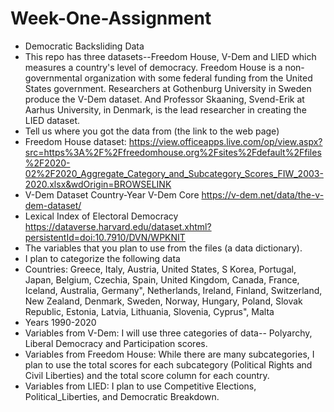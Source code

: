 # Week-One-Assignment

- Democratic Backsliding Data 
- This repo has three datasets--Freedom House, V-Dem and LIED which measures a country's level of democracy. Freedom House is a non-governmental organization with some federal funding from the United States government. Researchers at Gothenburg University in Sweden produce the V-Dem dataset. And Professor Skaaning, Svend-Erik at Aarhus University, in Denmark, is the lead researcher in creating the LIED dataset.     
- Tell us where you got the data from (the link to the web page)
-   Freedom House dataset: https://view.officeapps.live.com/op/view.aspx?src=https%3A%2F%2Ffreedomhouse.org%2Fsites%2Fdefault%2Ffiles%2F2020-02%2F2020_Aggregate_Category_and_Subcategory_Scores_FIW_2003-2020.xlsx&wdOrigin=BROWSELINK
-   V-Dem Dataset Country-Year V-Dem Core https://v-dem.net/data/the-v-dem-dataset/
-  Lexical Index of Electoral Democracy https://dataverse.harvard.edu/dataset.xhtml?persistentId=doi:10.7910/DVN/WPKNIT
- The variables that you plan to use from the files (a data dictionary).
- I plan to categorize the following data
- Countries: Greece, Italy, Austria, United States, S Korea, Portugal, Japan, Belgium, Czechia, Spain, United Kingdom, Canada, France, Iceland, Australia, Germany", Netherlands, Ireland, Finland, Switzerland, New Zealand, Denmark, Sweden, Norway, Hungary, Poland, Slovak Republic, Estonia, Latvia, Lithuania, Slovenia, Cyprus", Malta
- Years 1990-2020
- Variables from V-Dem: I will use three categories of data-- Polyarchy, Liberal Democracy and Participation scores. 
- Variables from Freedom House: While there are many subcategories, I plan to use the total scores for each subcategory (Political Rights and Civil Liberties) and the total score column for each country.
- Variables from LIED: I plan to use Competitive Elections, Political_Liberties, and Democratic Breakdown.  

